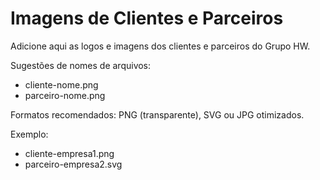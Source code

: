 # Imagens de Clientes e Parceiros

Adicione aqui as logos e imagens dos clientes e parceiros do Grupo HW.

Sugestões de nomes de arquivos:
- cliente-nome.png
- parceiro-nome.png

Formatos recomendados: PNG (transparente), SVG ou JPG otimizados.

Exemplo:
- cliente-empresa1.png
- parceiro-empresa2.svg
